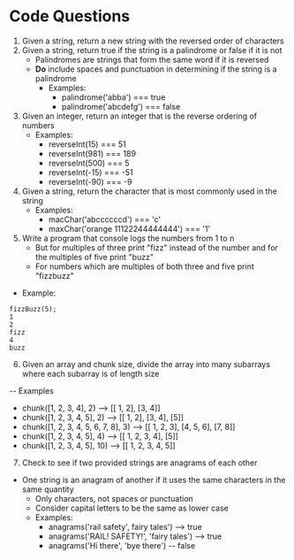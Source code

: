 # Code Questions
1. Given a string, return a new string with the reversed order of characters
2. Given a string, return true if the string is a palindrome or false if it is not
    - Palindromes are strings that form the same word if it is reversed
    - **Do** include spaces and punctuation in determining if the string is a palindrome
        + Examples:
            * palindrome('abba') === true
            * palindrome('abcdefg') === false
3. Given an integer, return an integer that is the reverse ordering of numbers
    - Examples:
        + reverseInt(15) === 51
        + reverseInt(981) === 189
        + reverseInt(500) === 5
        + reverseInt(-15) === -51
        + reverseInt(-90) === -9
4. Given a string, return the character that is most commonly used in the string
    - Examples:
        + macChar('abccccccd') === 'c'
        + maxChar('orange 11122244444444') === '1'
5. Write a program that console logs the numbers from 1 to n
    * But for multiples of three print "fizz" instead of the number and for the multiples of five print "buzz"
    * For numbers which are multiples of both three and five print "fizzbuzz"

* Example:

```
fizzBuzz(5);
1
2
fizz
4
buzz
```

6. Given an array and chunk size, divide the array into many subarrays where each subarray is of length size

-- Examples
* chunk([1, 2, 3, 4], 2) --> [[ 1, 2], [3, 4]]
* chunk([1, 2, 3, 4, 5], 2) --> [[ 1, 2], [3, 4], [5]]
* chunk([1, 2, 3, 4, 5, 6, 7, 8], 3) --> [[ 1, 2, 3], [4, 5, 6], [7, 8]]
* chunk([1, 2, 3, 4, 5], 4) --> [[ 1, 2, 3, 4], [5]]
* chunk([1, 2, 3, 4, 5], 10) --> [[ 1, 2, 3, 4, 5]]

7. Check to see if two provided strings are anagrams of each other
* One string is an anagram of another if it uses the same characters in the same quantity
    - Only characters, not spaces or punctuation
    - Consider capital letters to be the same as lower case
    - Examples:
        + anagrams('rail safety', fairy tales') --> true
        + anagrams('RAIL! SAFETY!', 'fairy tales') --> true
        + anagrams('Hi there', 'bye there') -- false
